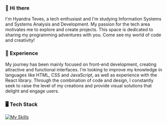 ### 👋 Hi there

I'm Hyandra Teves, a tech enthusiast and I'm studying Information Systems and Systems Analysis and Development.
My passion for the tech area motivates me to explore and create projects.
This space is dedicated to sharing my programming adventures with you.
Come see my world of code and creativity!

### 🚀 Experience

My journey has been mainly focused on front-end development, creating attractive and functional interfaces. 
I'm looking to improve my knowledge in languages ​​like HTML, CSS and JavaScript, as well as experience with the React library. 
Through the combination of code and design, I constantly seek to raise the level of my creations and provide visual solutions that delight and engage users.

### 🖥️ Tech Stack

[![My Skills](https://skillicons.dev/icons?i=html,css,js,react)](https://skillicons.dev)

<!--
**hyteves/hyteves** is a ✨ _special_ ✨ repository because its `README.md` (this file) appears on your GitHub profile.

Here are some ideas to get you started:

- 🔭 I’m currently working on ...
- 🌱 I’m currently learning ...
- 👯 I’m looking to collaborate on ...
- 🤔 I’m looking for help with ...
- 💬 Ask me about ...
- 📫 How to reach me: ...
- 😄 Pronouns: ...
- ⚡ Fun fact: ...
-->
